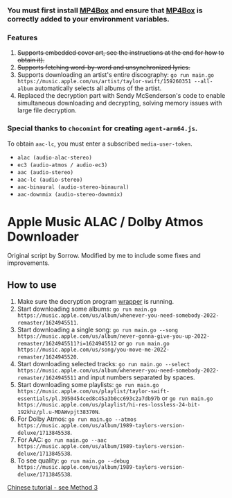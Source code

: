 ### You must first install [MP4Box](https://gpac.io/downloads/gpac-nightly-builds/) and ensure that [MP4Box](https://gpac.io/downloads/gpac-nightly-builds/) is correctly added to your environment variables.

### Features

1. ~~Supports embedded cover art, see the instructions at the end for how to obtain it).~~
2. ~~Supports fetching word-by-word and unsynchronized lyrics.~~
3. Supports downloading an artist's entire discography: `go run main.go https://music.apple.com/us/artist/taylor-swift/159260351 --all-album` automatically selects all albums of the artist.
4. Replaced the decryption part with Sendy McSenderson's code to enable simultaneous downloading and decrypting, solving memory issues with large file decryption.

### Special thanks to `chocomint` for creating `agent-arm64.js`.

To obtain `aac-lc`, you must enter a subscribed `media-user-token`.

- `alac (audio-alac-stereo)`
- `ec3 (audio-atmos / audio-ec3)`
- `aac (audio-stereo)`
- `aac-lc (audio-stereo)`
- `aac-binaural (audio-stereo-binaural)`
- `aac-downmix (audio-stereo-downmix)`

# Apple Music ALAC / Dolby Atmos Downloader

Original script by Sorrow. Modified by me to include some fixes and improvements.

## How to use
1. Make sure the decryption program [wrapper](https://github.com/zhaarey/wrapper) is running.
2. Start downloading some albums: `go run main.go https://music.apple.com/us/album/whenever-you-need-somebody-2022-remaster/1624945511`.
3. Start downloading a single song: `go run main.go --song https://music.apple.com/us/album/never-gonna-give-you-up-2022-remaster/1624945511?i=1624945512` or `go run main.go https://music.apple.com/us/song/you-move-me-2022-remaster/1624945520`.
4. Start downloading selected tracks: `go run main.go --select https://music.apple.com/us/album/whenever-you-need-somebody-2022-remaster/1624945511` and input numbers separated by spaces.
5. Start downloading some playlists: `go run main.go https://music.apple.com/us/playlist/taylor-swift-essentials/pl.3950454ced8c45a3b0cc693c2a7db97b` or `go run main.go https://music.apple.com/us/playlist/hi-res-lossless-24-bit-192khz/pl.u-MDAWvpjt38370N`.
6. For Dolby Atmos: `go run main.go --atmos https://music.apple.com/us/album/1989-taylors-version-deluxe/1713845538`.
7. For AAC: `go run main.go --aac https://music.apple.com/us/album/1989-taylors-version-deluxe/1713845538`.
8. To see quality: `go run main.go --debug https://music.apple.com/us/album/1989-taylors-version-deluxe/1713845538`.

[Chinese tutorial - see Method 3](https://telegra.ph/Apple-Music-Alac高解析度无损音乐下载教程-04-02-2)
